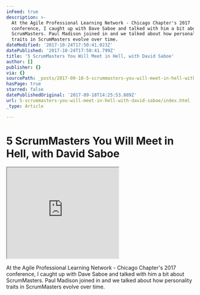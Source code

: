 ```yaml
---
inFeed: true
description: >-
  At the Agile Professional Learning Network - Chicago Chapter's 2017
  conference, I caught up with Dave Saboe and talked with him a bit about
  ScrumMasters. Paul Madison joined in and we talked about how personality
  traits in ScrumMasters evolve over time.
dateModified: '2017-10-24T17:50:41.023Z'
datePublished: '2017-10-24T17:50:41.799Z'
title: '5 ScrumMasters You Will Meet in Hell, with David Saboe'
author: []
publisher: {}
via: {}
sourcePath: _posts/2017-09-18-5-scrummasters-you-will-meet-in-hell-with-david-saboe.md
hasPage: true
starred: false
datePublishedOriginal: '2017-09-18T14:25:53.889Z'
url: 5-scrummasters-you-will-meet-in-hell-with-david-saboe/index.html
_type: Article

---
```

# 5 ScrumMasters You Will Meet in Hell, with David Saboe

<iframe src="https://the-grid.github.io/ed-userhtml/?g=eJxlkNFuwzAIRX_F8ntLpC3ZNDX9lcmOaY2KIbIdZdnXz2nfsje4B3EEF7pll9CUujGO1msOmL-MqKA1JU-jBYg1cX-a2W2Yz0y-bHKeNAEmjwFwpqIBgQL0H33XDZ8Qke6xwtvQwUqhRhjeO6gRE0KpToLL4ZRICNxSm-ingmjjS_LiiGHD8iS7cSdzRlYX9lL024W2kcreBco4VVIB76bH2taCNS_5aJvdmqd-tM3frpmyMpPcRytqjXHMut4W5gYQxazoH1SPadLfY6T_ZsohuV7g9dfrH1CJgDQ" height="244" style=""></iframe>

At the Agile Professional Learning Network - Chicago Chapter's 2017 conference, I caught up with Dave Saboe and talked with him a bit about ScrumMasters. Paul Madison joined in and we talked about how personality traits in ScrumMasters evolve over time.